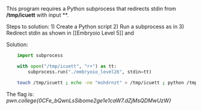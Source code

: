 This program requires a Python subprocess that redirects stdin from **/tmp/icuett** with input **.

Steps to solution:
	1) Create a Python script
	2) Run a subprocess as in 
	3) Redirect stdin as shown in [[Embryoio Level 5]] and 

Solution:
```python
	import subprocess

	with open("/tmp/icuett", "r+") as tt:
		subprocess.run("./embryoio_level26", stdin=tt)
```
```bash
	touch /tmp/icuett ; echo -ne "mshdrnzt" > /tmp/icuett ; python /tmp/my_script.py
```

The flag is:
	*pwn.college{0CFe_bQwnLsSibome2ge1e1caW7.dZjMsQDMwUzW}*